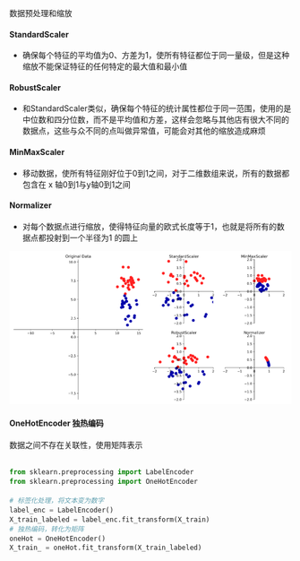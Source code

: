 数据预处理和缩放



#### StandardScaler

-   确保每个特征的平均值为0、方差为1，使所有特征都位于同一量级，但是这种缩放不能保证特征的任何特定的最大值和最小值

#### RobustScaler

-   和StandardScaler类似，确保每个特征的统计属性都位于同一范围，使用的是中位数和四分位数，而不是平均值和方差，这样会忽略与其他店有很大不同的数据点，这些与众不同的点叫做异常值，可能会对其他的缩放造成麻烦

#### MinMaxScaler

-   移动数据，使所有特征刚好位于0到1之间，对于二维数组来说，所有的数据都包含在 x 轴0到1与y轴0到1之间

#### Normalizer

-   对每个数据点进行缩放，使得特征向量的欧式长度等于1，也就是将所有的数据点都投射到一个半径为1 的圆上


![53241587807](assets/1532415878073.png)













#### OneHotEncoder 独热编码

数据之间不存在关联性，使用矩阵表示

```python

from sklearn.preprocessing import LabelEncoder
from sklearn.preprocessing import OneHotEncoder

# 标签化处理，将文本变为数字
label_enc = LabelEncoder()
X_train_labeled = label_enc.fit_transform(X_train)
# 独热编码，转化为矩阵
oneHot = OneHotEncoder()
X_train_ = oneHot.fit_transform(X_train_labeled)
```

